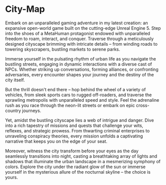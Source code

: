 # City-Map
Embark on an unparalleled gaming adventure in my latest creation: an expansive open-world game built on the cutting-edge Unreal Engine 5. Step into the shoes of a MetaHuman protagonist endowed with unparalleled freedom to roam, interact, and conquer. Traverse through a meticulously designed cityscape brimming with intricate details – from winding roads to towering skyscrapers, bustling markets to serene parks.

Immerse yourself in the pulsating rhythm of urban life as you navigate the bustling streets, engaging in dynamic interactions with a diverse cast of NPCs. Whether striking up conversations, forming alliances, or confronting adversaries, every encounter shapes your journey and the destiny of the city itself.

But the thrill doesn't end there – hop behind the wheel of a variety of vehicles, from sleek sports cars to rugged off-roaders, and traverse the sprawling metropolis with unparalleled speed and style. Feel the adrenaline rush as you race through the neon-lit streets or embark on epic cross-country journeys.

Yet, amidst the bustling cityscape lies a web of intrigue and danger. Dive into a rich tapestry of missions and quests that challenge your wits, reflexes, and strategic prowess. From thwarting criminal enterprises to unraveling conspiracy theories, every mission unfolds a captivating narrative that keeps you on the edge of your seat.

Moreover, witness the city transform before your eyes as the day seamlessly transitions into night, casting a breathtaking array of lights and shadows that illuminate the urban landscape in a mesmerizing symphony of colors. Explore the city under the radiant glow of the sun or immerse yourself in the mysterious allure of the nocturnal skyline – the choice is yours.
